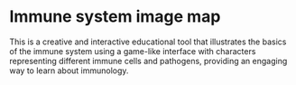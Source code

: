 # Immune system image map

This is a creative and interactive educational tool that illustrates the basics of the immune system using a game-like interface with characters representing different immune cells and pathogens, providing an engaging way to learn about immunology.
